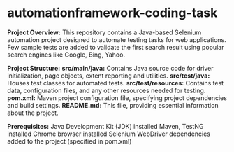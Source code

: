 # automationframework-coding-task

**Project Overview:**
This repository contains a Java-based Selenium automation project designed to automate testing tasks for web applications. Few sample tests are added to validate the first search result using popular search engines like Google, Bing, Yahoo.

**Project Structure:**
**src/main/java:** Contains Java source code for driver initialization, page objects, extent reporting and utilities.
**src/test/java:** Houses test classes for automated tests.
**src/test/resources:** Contains test data, configuration files, and any other resources needed for testing.
**pom.xml:** Maven project configuration file, specifying project dependencies and build settings.
**README.md:** This file, providing essential information about the project.

**Prerequisites:**
Java Development Kit (JDK) installed
Maven, TestNG installed
Chrome browser installed 
Selenium WebDriver dependencies added to the project (specified in pom.xml)
